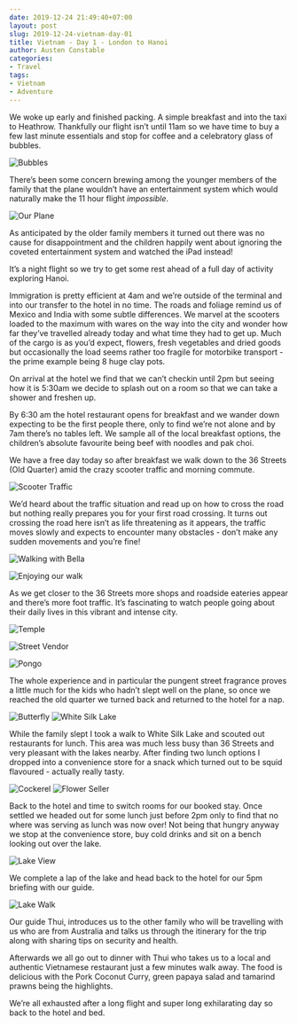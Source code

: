 ```yaml
---
date: 2019-12-24 21:49:40+07:00
layout: post
slug: 2019-12-24-vietnam-day-01
title: Vietnam - Day 1 - London to Hanoi
author: Austen Constable
categories:
- Travel
tags:
- Vietnam
- Adventure
---
```


We woke up early and finished packing. A simple breakfast and into the taxi to Heathrow. 
Thankfully our flight isn’t until 11am so we have time to buy a few last minute essentials and stop for coffee and a celebratory glass of bubbles. 

![Bubbles](../images/2019-12-24-DSCF2315.jpeg)

There’s been some concern brewing among the younger members of the family that the plane wouldn’t have an entertainment system which would naturally make the 11 hour flight *impossible*. 

![Our Plane](../images/2019-12-24-DSCF2317.jpeg)

As anticipated by the older family members it turned out there was no cause for disappointment and the children happily went about ignoring the coveted entertainment system and watched the iPad instead!

It’s a night flight so we try to get some rest ahead of a full day of activity exploring Hanoi. 

Immigration is pretty efficient at 4am and we’re outside of the terminal and into our transfer to the hotel in no time. 
The roads and foliage remind us of Mexico and India with some subtle differences. 
We marvel at the scooters loaded to the maximum with wares on the way into the city and wonder how far they’ve travelled already today and what time they had to get up. Much of the cargo is as you’d expect, flowers, fresh vegetables and dried goods but occasionally the load seems rather too fragile for motorbike transport - the prime example being 8 huge clay pots. 

On arrival at the hotel we find that we can’t checkin until 2pm but seeing how it is 5:30am we decide to splash out on a room so that we can take a shower and freshen up. 

By 6:30 am the hotel restaurant opens for breakfast and we wander down expecting to be the first people there, only to find we’re not alone and by 7am there’s no tables left. We sample all of the local breakfast options, the children’s absolute favourite being beef with noodles and pak choi. 

We have a free day today so after breakfast we walk down to the 36 Streets (Old Quarter) amid the crazy scooter traffic and morning commute.  

![Scooter Traffic](../images/2019-12-25-DSCF2321.jpeg)

We’d heard about the traffic situation and read up on how to cross the road but nothing really prepares you for your first road crossing. It turns out crossing the road here isn’t as life threatening as it appears, the traffic moves slowly and expects to encounter many obstacles - don’t make any sudden movements and you’re fine!

![Walking with Bella](../images/2019-12-25-DSCF2324.jpeg)

![Enjoying our walk](../images/2019-12-25-DSCF2328.jpeg)

As we get closer to the 36 Streets more shops and roadside eateries appear and there’s more foot traffic. It’s fascinating to watch people going about their daily lives in this vibrant and intense city. 

![Temple](../images/2019-12-25-DSCF2344.jpeg)

![Street Vendor](../images/2019-12-25-DSCF2345.jpeg)

![Pongo](../images/2019-12-25-DSCF2325.jpeg)

The whole experience and in particular the pungent street fragrance proves a little much for the kids who hadn’t slept well on the plane, so once we reached the old quarter we turned back and returned to the hotel for a nap. 

![Butterfly](../images/2019-12-25-DSCF2349.jpeg)
![White Silk Lake](../images/2019-12-25-DSCF2351.jpeg)

While the family slept I took a walk to White Silk Lake and scouted out restaurants for lunch. This area was much less busy than 36 Streets and very pleasant with the lakes nearby. 
After finding two lunch options I dropped into a convenience store for a snack which turned out to be squid flavoured - actually really tasty. 

![Cockerel](../images/2019-12-25-DSCF2362.jpeg)
![Flower Seller](../images/2019-12-25-DSCF2365.jpeg)

Back to the hotel and time to switch rooms for our booked stay. Once settled we headed out for some lunch just before 2pm only to find that no where was serving as lunch was now over! Not being that hungry anyway we stop at the convenience store, buy cold drinks and sit on a bench looking out over the lake. 

![Lake View](../images/2019-12-25-DSCF2377.jpeg)

We complete a lap of the lake and head back to the hotel for our 5pm briefing with our guide.

![Lake Walk](../images/2019-12-25-DSCF2369.jpeg)

Our guide Thui, introduces us to the other family who will be travelling with us who are from Australia and talks us through the itinerary for the trip along with sharing tips on security and health. 

Afterwards we all go out to dinner with Thui who takes us to a local and authentic Vietnamese restaurant just a few minutes walk away. The food is delicious with the Pork Coconut Curry, green papaya salad and tamarind prawns being the highlights. 

We’re all exhausted after a long flight and super long exhilarating day so back to the hotel and bed. 
